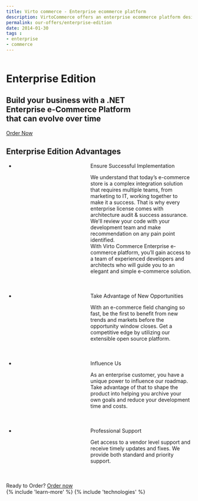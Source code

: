 ```yaml
---
title: Virto commerce - Enterprise ecommerce platform
description: VirtoCommerce offers an enterprise ecommerce platform designed to expand sales with simple and exciting ecommerce solutions.
permalink: our-offers/enterprise-edition
date: 2014-01-30
tags : 
- enterprise
- commerce
---
```

<div class="slider">
	<img alt="" src="/assets/images/bg-enterprise.jpg" class="slider-bg">
	<div class="responsive">
		<div class="slider-info">
			<h1 class="slider-title">Enterprise Edition</h1>
			<h2 class="slider-descr">
				Build your business with a .NET <br /> 
				Enterprise e-Commerce Platform <br /> 
				that can evolve over time
			</h2>
			<a class="button fill" href="/contact-us">Order Now</a>
		</div>
	</div>
</div>
<article role="main" class="main">
	<!-- Proposal -->
	<div class="proposal __responsive">
		<h2 class="head-title">Enterprise Edition Advantages</h2>
		<ul class="list">
			<li class="list-item team" style="padding-left:205px; margin-bottom: 50px;">
				<div class="proposal-ico"></div>
				<p class="proposal-title">Ensure Successful Implementation</p>
				<p class="proposal-descr">
					We understand that today’s e-commerce store is a complex integration solution that requires multiple teams, 
					from marketing to IT, working together to make it a success. That is why every enterprise license comes with
					architecture audit & success assurance. We'll review your code with your development team and make recommendation
					on any pain point identified. 
					<br/>
					With Virto Commerce Enterprise e-commerce 
					platform, you’ll gain access to a team of experienced developers and architects who will guide you to an 
					elegant and simple e-commerce solution.
				</p>
			</li>
			<li class="list-item updates" style="padding-left:205px; margin-bottom: 50px;">
				<div class="proposal-ico"></div>
				<p class="proposal-title">Take Advantage of New Opportunities</p>
				<p class="proposal-descr">
					With an e-commerce field changing so fast, be the first to benefit from new trends and markets before the
					opportunity window closes. Get a competitive edge by utilizing our extensible open source platform.
				</p>
			</li>
			<li class="list-item dev" style="padding-left:205px; margin-bottom: 50px;">
				<div class="proposal-ico"></div>
				<p class="proposal-title">Influence Us</p>
				<p class="proposal-descr">
					As an enterprise customer, you have a unique power to influence our roadmap. Take advantage of that to shape 
					the product into helping you archive your own goals and reduce your development time and costs.
				</p>
			</li>
			<li class="list-item support" style="padding-left:205px; margin-bottom: 50px;">
				<div class="proposal-ico"></div>
				<p class="proposal-title">Professional Support</p>
				<p class="proposal-descr">
					Get access to a vendor level support and receive timely updates and fixes. We provide both standard and priority 
					support.
				</p>
			</li>
		</ul>
	</div>
	<div class="try-it">
		<span class="try-it-text">Ready to Order?</span> <a class="button fill" href="/contact-us">Order now</a>
	</div>
	{% include 'learn-more' %}
	{% include 'technologies' %}
</article>
